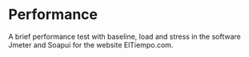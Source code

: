 # Performance

A brief performance test with baseline, load and stress in the software Jmeter and Soapui for the website ElTiempo.com.

